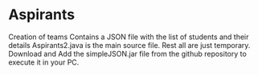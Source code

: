 # Aspirants
Creation of teams
Contains a JSON file with the list of students and their details
Aspirants2.java is the main source file. Rest all are just temporary.
Download and Add the simpleJSON.jar file from the github repository to execute it in your PC.
